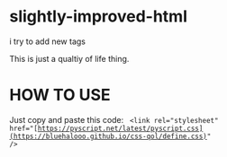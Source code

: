 # slightly-improved-html
i try to add new tags

This is just a qualtiy of life thing.


<h1>HOW TO USE</h1>

Just copy and paste this code:
<code> &lt;link rel="stylesheet" href="[https://pyscript.net/latest/pyscript.css](https://bluehalooo.github.io/css-qol/define.css)" /&gt;</code>
